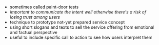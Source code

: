 - sometimes called paint-door tests
- _important to communicate the intent well otherwise there's a risk of losing trust among users_
- technique to prototype not-yet prepared service concept
- using short slogans and texts to sell the service offering from emotional and factual perspective
- useful to include specific call to action to see how users interpret them